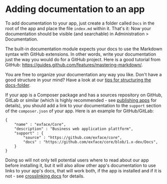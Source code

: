 # Adding documentation to an app

To add documentation to your app, just create a folder called `Docs` in the root of the app and place the file `index.md` within it. That's it: Now your documentation should be visible (and searchable) in Administration > Documentation. 

The built-in documentation module expects your docs to use the Markdown syntax with GitHub extensions. In other words, write your documentation just the way you would do for a GitHub project. Here is a good tutorial from GitHub: https://guides.github.com/features/mastering-markdown/.

You are free to organize your documentation any way you like. Don't have a good structure in your mind? Have a look at our [tips for structuring the docs-folder](docs_structure.md).

If your app is a Composer package and has a sources repository on GitHub, GitLab or similar (which is highly recommended - see [publishing apps](../publishing_apps/index.md) for details), you should add a link to your documentation to the `support` section of the `composer.json` of your app. Here is an example for GitHub/GitLab:

```
{
	"name" : "exface/Core",
	"description" : "Business web application plattform",
	"support" : {
		"source" : "https://github.com/exface/core",
		"docs" : "https://github.com/exface/core/blob/1.x-dev/Docs",
	}
}
```

Doing so will not only tell potential users where to read about our app before installing it, but it will also allow other app's documentation to use links to your app's docs, that will work both, if the app is installed and if it is not - see [crosslinking docs](docs_crosslinking.md) for details.